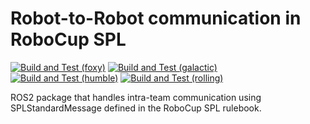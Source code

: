 # Robot-to-Robot communication in RoboCup SPL

[![Build and Test (foxy)](https://github.com/ijnek/r2r_spl/actions/workflows/build_and_test_foxy.yaml/badge.svg?branch=galactic)](https://github.com/ijnek/r2r_spl/actions/workflows/build_and_test_foxy.yaml?query=branch:galactic)
[![Build and Test (galactic)](https://github.com/ijnek/r2r_spl/actions/workflows/build_and_test_galactic.yaml/badge.svg?branch=galactic)](https://github.com/ijnek/r2r_spl/actions/workflows/build_and_test_galactic.yaml?query=branch:galactic)
[![Build and Test (humble)](https://github.com/ijnek/r2r_spl/actions/workflows/build_and_test_humble.yaml/badge.svg?branch=rolling)](https://github.com/ijnek/r2r_spl/actions/workflows/build_and_test_humble.yaml?query=branch:rolling)
[![Build and Test (rolling)](https://github.com/ijnek/r2r_spl/actions/workflows/build_and_test_rolling.yaml/badge.svg?branch=rolling)](https://github.com/ijnek/r2r_spl/actions/workflows/build_and_test_rolling.yaml?query=branch:rolling)

ROS2 package that handles intra-team communication using SPLStandardMessage defined in the RoboCup SPL rulebook.
